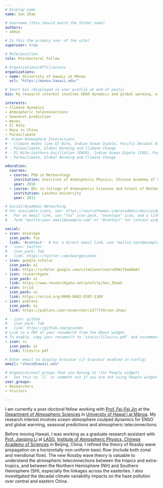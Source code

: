 ```yaml
---
# Display name
name: Sen Zhao

# Username (this should match the folder name)
authors:
- admin

# Is this the primary user of the site?
superuser: true

# Role/position
role: Postdoctoral Fellow

# Organizations/Affiliations
organizations:
- name: University of Hawaii at Mānoa
  url: "https://manoa.hawaii.edu/"

# Short bio (displayed in user profile at end of posts)
bio: My research interest involves ENSO dynamics and global warming, atmospheric teleconnections, Planetary wave dynamics.

interests:
- Climate dynamics
- Atmospheric teleconnections
- Seasonal prediction
- Waves
- El Niño
- Haze in China
- Paleoclimate
#- Ocean-Atmosphere Interactions
# - Climate modes like El Niño, Indian Ocean Dipole, Pacific Decadal Oscillation
# - Paleoclimate, Global Warming and Climate Change
# - El Niño–Southern Oscillation (ENSO), Indian Ocean Dipole (IOD), Pacific Decadal Oscillation (PDO)
# - Paleoclimate, Global Warming and Climate Change

education:
  courses:
  - course: PhD in Meteorology
    institution: Institute of Atmospheric Physics, Chinese Academy of Sciences
    year: 2016
  - course: BSc in College of Atmospheric Sciences and School of Mathematics and Statistics
    institution: Lanzhou University
    year: 2011

# Social/Academic Networking
# For available icons, see: https://sourcethemes.com/academic/docs/widgets/#icons
#   For an email link, use "fas" icon pack, "envelope" icon, and a link in the
#   form "mailto:your-email@example.com" or "#contact" for contact widget.

social:
- icon: envelope
  icon_pack: fas
  link: '#contact'  # For a direct email link, use "mailto:test@example.org".
# - icon: twitter
#   icon_pack: fab
#   link: https://twitter.com/GeorgeCushen
- icon: google-scholar
  icon_pack: ai
  link: https://scholar.google.com/citations?user=DSWiT8wAAAAJ
- icon: researchgate
  icon_pack: ai
  link: https://www.researchgate.net/profile/Sen_Zhao5
- icon: orcid
  icon_pack: ai
  link: https://orcid.org/0000-0002-5597-1109
- icon: publons
  icon_pack: ai
  link: https://publons.com/researcher/2177739/sen-zhao/

# - icon: github
#   icon_pack: fab
#   link: https://github.com/gcushen
# Link to a PDF of your resume/CV from the About widget.
# To enable, copy your resume/CV to `static/files/cv.pdf` and uncomment the lines below.  
- icon: cv
  icon_pack: ai
  link: files/cv.pdf

# Enter email to display Gravatar (if Gravatar enabled in Config)
email: "zhaos@hawaii.edu"

# Organizational groups that you belong to (for People widget)
#   Set this to `[]` or comment out if you are not using People widget.
user_groups:
- Researchers
- Visitors

---
```


I am currently a post-doctoral fellow working with [Prof. Fei-Fei Jin](http://www.soest.hawaii.edu/met/Faculty/jff/Jin_feifei02010Jf.htm) at the [Department of Atmospheric Sciences](http://www.soest.hawaii.edu/met/) in [University of Hawai'i at Mānoa](http://manoa.hawaii.edu/).
My research interest involves ocean-atmosphere coulped dynamics for ENSO and global warming, seasonal predictions and atmospheric teleconnections.

Before moving Hawaii, I was working as a graduate research assistant with [Prof. Jianping Li](http://ljp.gcess.cn/dct/page/65544) at [LASG](http://www.lasg.ac.cn/english/), [Institute of Atmospheric Physics, Chinese Academy of Sciences](http://www.iap.cas.cn/) in Beijing, China. I refined the theory of Rossby wave propagation on a horizontally non-uniform basic ﬂow (include both zonal and meridional flow). The new Rossby wave theory is valuable to understand the atmospheric teleconnections between the tropics and extra-tropics, and between the Northern Hemisphere (NH) and Southern Hemisphere (SH), especially the linkages across the easterlies. I also investigated the decadal climate variability impacts on the haze pollution over central and eastern China.
